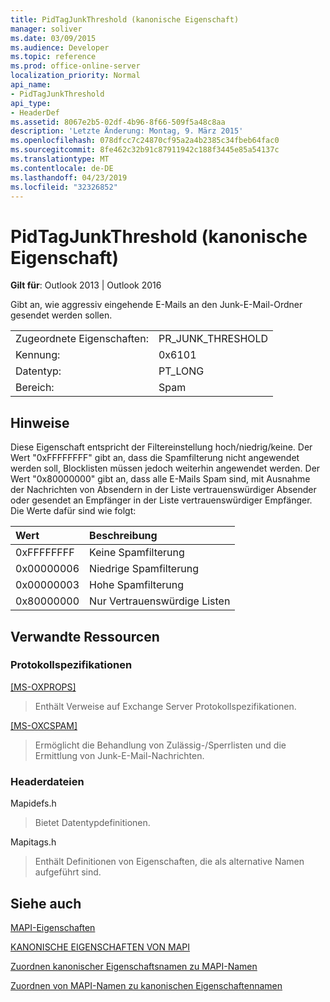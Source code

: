 ```yaml
---
title: PidTagJunkThreshold (kanonische Eigenschaft)
manager: soliver
ms.date: 03/09/2015
ms.audience: Developer
ms.topic: reference
ms.prod: office-online-server
localization_priority: Normal
api_name:
- PidTagJunkThreshold
api_type:
- HeaderDef
ms.assetid: 8067e2b5-02df-4b96-8f66-509f5a48c8aa
description: 'Letzte Änderung: Montag, 9. März 2015'
ms.openlocfilehash: 078dfcc7c24870cf95a2a4b2385c34fbeb64fac0
ms.sourcegitcommit: 8fe462c32b91c87911942c188f3445e85a54137c
ms.translationtype: MT
ms.contentlocale: de-DE
ms.lasthandoff: 04/23/2019
ms.locfileid: "32326852"
---
```

# <a name="pidtagjunkthreshold-canonical-property"></a>PidTagJunkThreshold (kanonische Eigenschaft)

  
  
**Gilt für**: Outlook 2013 | Outlook 2016 
  
Gibt an, wie aggressiv eingehende E-Mails an den Junk-E-Mail-Ordner gesendet werden sollen.
  
|||
|:-----|:-----|
|Zugeordnete Eigenschaften:  <br/> |PR_JUNK_THRESHOLD  <br/> |
|Kennung:  <br/> |0x6101  <br/> |
|Datentyp:  <br/> |PT_LONG  <br/> |
|Bereich:  <br/> |Spam  <br/> |
   
## <a name="remarks"></a>Hinweise

Diese Eigenschaft entspricht der Filtereinstellung hoch/niedrig/keine. Der Wert "0xFFFFFFFF" gibt an, dass die Spamfilterung nicht angewendet werden soll, Blocklisten müssen jedoch weiterhin angewendet werden. Der Wert "0x80000000" gibt an, dass alle E-Mails Spam sind, mit Ausnahme der Nachrichten von Absendern in der Liste vertrauenswürdiger Absender oder gesendet an Empfänger in der Liste vertrauenswürdiger Empfänger. Die Werte dafür sind wie folgt:
  
|**Wert**|**Beschreibung**|
|:-----|:-----|
|0xFFFFFFFF  <br/> |Keine Spamfilterung  <br/> |
|0x00000006  <br/> |Niedrige Spamfilterung  <br/> |
|0x00000003  <br/> |Hohe Spamfilterung  <br/> |
|0x80000000  <br/> |Nur Vertrauenswürdige Listen  <br/> |
   
## <a name="related-resources"></a>Verwandte Ressourcen

### <a name="protocol-specifications"></a>Protokollspezifikationen

[[MS-OXPROPS]](https://msdn.microsoft.com/library/f6ab1613-aefe-447d-a49c-18217230b148%28Office.15%29.aspx)
  
> Enthält Verweise auf Exchange Server Protokollspezifikationen.
    
[[MS-OXCSPAM]](https://msdn.microsoft.com/library/522f8587-4aed-4cd6-831b-40bd87862189%28Office.15%29.aspx)
  
> Ermöglicht die Behandlung von Zulässig-/Sperrlisten und die Ermittlung von Junk-E-Mail-Nachrichten.
    
### <a name="header-files"></a>Headerdateien

Mapidefs.h
  
> Bietet Datentypdefinitionen.
    
Mapitags.h
  
> Enthält Definitionen von Eigenschaften, die als alternative Namen aufgeführt sind.
    
## <a name="see-also"></a>Siehe auch



[MAPI-Eigenschaften](mapi-properties.md)
  
[KANONISCHE EIGENSCHAFTEN VON MAPI](mapi-canonical-properties.md)
  
[Zuordnen kanonischer Eigenschaftsnamen zu MAPI-Namen](mapping-canonical-property-names-to-mapi-names.md)
  
[Zuordnen von MAPI-Namen zu kanonischen Eigenschaftennamen](mapping-mapi-names-to-canonical-property-names.md)

